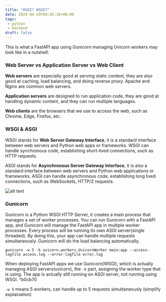 ```yaml
---
title: "ASGI? WSGI?"
date: 2024-04-29T04:45:36+08:00
tags:
 - python
 - backend
draft: false
---
```


This is what a FastAPI app using Gunicorn managing Uvicorn workers may look like in a nutshell:  

<!-- uvicorn are part of wsgi server when managed by gunicorn -->
<!-- ![alt text](../images/asgi-wsgi-flowchart.png) -->
  

### Web Server vs Application Server vs Web Client
**Web servers** are especially good at serving static content, they are also good at caching, load balancing, and doing reverse proxy. Apache and Nginx are common web servers.  

**Application servers** are designed to run application code, they are good at handling dynamic content, and they can run multiple languages.

**Web clients** are the browsers that we use to access the web, such as Chrome, Edge, Firefox, etc.  

### WSGI & ASGI
WSGI stands for **Web Server Gateway Interface**, it is a standard interface between web servers and Python web apps or frameworks. WSGI can handle synchronous code, establishing short-lived connections, such as HTTP requests.

ASGI stands for **Asynchronous Server Gateway Interface**, it is also a standard interface between web servers and Python web applications or frameworks. ASGI can handle asynchronous code, establishing long lived connections, such as WebSockets, HTTP/2 requests.  

![alt text](../../images/.png)

### Gunicorn
Gunicorn is a Python WSGI HTTP Server, it creates a main process that manages a set of worker processes. You can run Gunicorn with a FastAPI app, and Gunicorn will manage the FastAPI app in multiple worker processes. Every process will be running its own ASGI server(single threaded). By doing this, your app can handle multiple requests simultaneously. Gunicorn will do the load balancing automatically.


`gunicorn -w 5 -k uvicorn.workers.UvicornWorker main:app --access-logfile access.log --error-logfile error.log`

When deploying FastAPI apps we use Gunicorn(WSGI), which is actually managing ASGI servers(uvicorn), the `-k` part, assigning the worker type that is using. The app is actually still running on ASGI server, not running using WSGI. ^b0cb70

`-w 5` means 5 workers, can handle up to 5 requests simultaneously (simplify explaination)